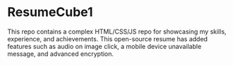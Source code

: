 # ResumeCube1
This repo contains a complex HTML/CSS/JS repo for showcasing my skills, experience, and achievements. This open-source resume has added features such as audio on image click, a mobile device unavailable message, and advanced encryption.
